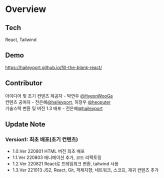 # Overview

## Tech

React, Tailwind

## Demo

https://haileyport.github.io/fill-the-blank-react/

## Contributor

아이디어 및 초기 컨텐츠 제공자 - 박연우 [@HyeonWooGa](https://github.com/HyeonWooGa)
<br/>
컨텐츠 공여자 - 전은혜[@haileyport](https://github.com/haileyport), 허정우 [@heoputer](https://github.com/heoputer)
<br/>
기술스택 변환 및 버전 1.3 배포 - 전은혜[@haileyport](https://github.com/haileyport)

## Update Note

### **Version1**: 최초 배포(초기 컨텐츠)

- 1.0.Ver 220801 HTML 버전 최초 배포
- 1.1.Ver 220803 애니메이션 추가, 코드 리팩토링
- 1.2.Ver 220821 React로 프레임워크 변환, tailwind 사용
- 1.3.Ver 221013 JS2, React, Git, 객체지향, 네트워크, 스코프, 재귀 컨텐츠 추가

